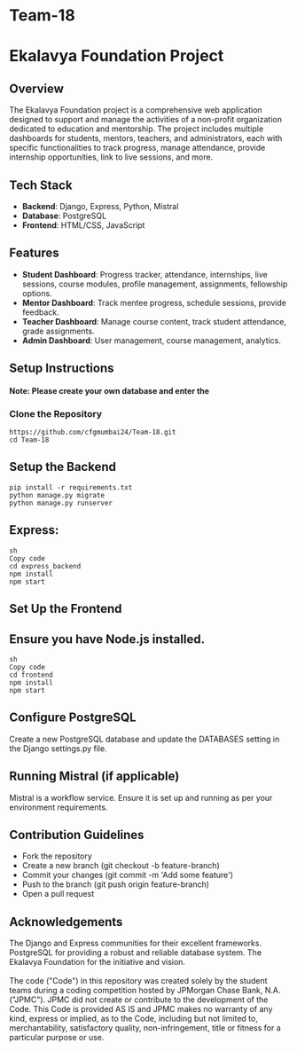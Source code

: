 # Team-18
# Ekalavya Foundation Project

## Overview

The Ekalavya Foundation project is a comprehensive web application designed to support and manage the activities of a non-profit organization dedicated to education and mentorship. The project includes multiple dashboards for students, mentors, teachers, and administrators, each with specific functionalities to track progress, manage attendance, provide internship opportunities, link to live sessions, and more.

## Tech Stack

- **Backend**: Django, Express, Python, Mistral
- **Database**: PostgreSQL
- **Frontend**: HTML/CSS, JavaScript

## Features

- **Student Dashboard**: Progress tracker, attendance, internships, live sessions, course modules, profile management, assignments, fellowship options.
- **Mentor Dashboard**: Track mentee progress, schedule sessions, provide feedback.
- **Teacher Dashboard**: Manage course content, track student attendance, grade assignments.
- **Admin Dashboard**: User management, course management, analytics.

## Setup Instructions

#### Note: Please create your own database and enter the

### Clone the Repository

```
https://github.com/cfgmumbai24/Team-18.git
cd Team-18
```

## Setup the Backend
```
pip install -r requirements.txt
python manage.py migrate
python manage.py runserver
```
## Express:
```
sh
Copy code
cd express_backend
npm install
npm start
```
## Set Up the Frontend
## Ensure you have Node.js installed.
```
sh
Copy code
cd frontend
npm install
npm start
```

## Configure PostgreSQL
 Create a new PostgreSQL database and update the DATABASES setting in the Django settings.py file.

## Running Mistral (if applicable)
 Mistral is a workflow service. Ensure it is set up and running as per your environment requirements.

## Contribution Guidelines

 - Fork the repository
 - Create a new branch (git checkout -b feature-branch)
 - Commit your changes (git commit -m 'Add some feature')
 - Push to the branch (git push origin feature-branch)
 - Open a pull request

## Acknowledgements

The Django and Express communities for their excellent frameworks.
PostgreSQL for providing a robust and reliable database system.
The Ekalavya Foundation for the initiative and vision.
 <br /> <br /> The code ("Code") in this repository was created solely by the student teams during a coding competition hosted by JPMorgan Chase Bank, N.A. ("JPMC"). JPMC did not create or contribute to the development of the Code. This Code is provided AS IS and JPMC makes no warranty of any kind, express or implied, as to the Code, including but not limited to, merchantability, satisfactory quality, non-infringement, title or fitness for a particular purpose or use.